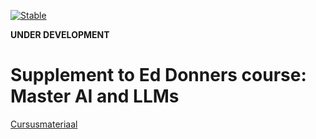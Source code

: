 [![Stable](https://img.shields.io/badge/docs-stable-blue.svg)](https://rbontekoe.github.io/llm/stable)

**UNDER DEVELOPMENT**

# Supplement to Ed Donners course: Master AI and LLMs

[Cursusmateriaal](https://rbontekoe.github.io/llm/stable)
